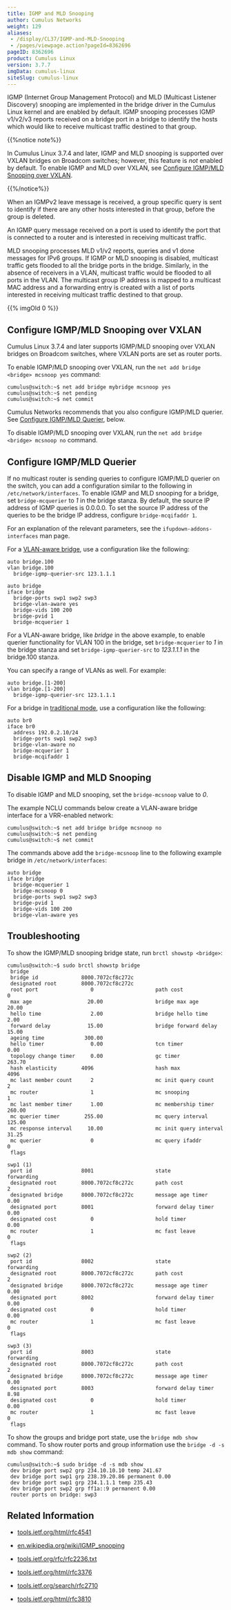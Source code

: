 ```yaml
---
title: IGMP and MLD Snooping
author: Cumulus Networks
weight: 129
aliases:
 - /display/CL37/IGMP-and-MLD-Snooping
 - /pages/viewpage.action?pageId=8362696
pageID: 8362696
product: Cumulus Linux
version: 3.7.7
imgData: cumulus-linux
siteSlug: cumulus-linux
---
```

IGMP (Internet Group Management Protocol) and MLD (Multicast Listener
Discovery) snooping are implemented in the bridge driver in the Cumulus
Linux kernel and are enabled by default. IGMP snooping processes IGMP
v1/v2/v3 reports received on a bridge port in a bridge to identify the
hosts which would like to receive multicast traffic destined to that
group.

{{%notice note%}}

In Cumulus Linux 3.7.4 and later, IGMP and MLD snooping is supported
over VXLAN bridges on Broadcom switches; however, this feature is *not*
enabled by default. To enable IGMP and MLD over VXLAN, see [Configure
IGMP/MLD Snooping over
VXLAN](#configure-igmp-mld-snooping-over-vxlan).

{{%/notice%}}

When an IGMPv2 leave message is received, a group specific query is sent
to identify if there are any other hosts interested in that group,
before the group is deleted.

An IGMP query message received on a port is used to identify the port
that is connected to a router and is interested in receiving multicast
traffic.

MLD snooping processes MLD v1/v2 reports, queries and v1 done messages
for IPv6 groups. If IGMP or MLD snooping is disabled, multicast traffic
gets flooded to all the bridge ports in the bridge. Similarly, in the
absence of receivers in a VLAN, multicast traffic would be flooded to
all ports in the VLAN. The multicast group IP address is mapped to a
multicast MAC address and a forwarding entry is created with a list of
ports interested in receiving multicast traffic destined to that group.

{{% imgOld 0 %}}

## Configure IGMP/MLD Snooping over VXLAN

Cumulus Linux 3.7.4 and later supports IGMP/MLD snooping over VXLAN
bridges on Broadcom switches, where VXLAN ports are set as router ports.

To enable IGMP/MLD snooping over VXLAN, run the `net add bridge <bridge>
mcsnoop yes` command:

    cumulus@switch:~$ net add bridge mybridge mcsnoop yes
    cumulus@switch:~$ net pending
    cumulus@switch:~$ net commit

Cumulus Networks recommends that you also configure IGMP/MLD querier.
See [Configure IGMP/MLD
Querier](#configure-igmp-mld-querier),
below.

To disable IGMP/MLD snooping over VXLAN, run the `net add bridge
<bridge> mcsnoop no` command.

## Configure IGMP/MLD Querier

If no multicast router is sending queries to configure IGMP/MLD querier
on the switch, you can add a configuration similar to the following in
`/etc/network/interfaces`. To enable IGMP and MLD snooping for a bridge,
set `bridge-mcquerier` to *1* in the bridge stanza. By default, the
source IP address of IGMP queries is 0.0.0.0. To set the source IP
address of the queries to be the bridge IP address, configure
`bridge-mcqifaddr 1`.

For an explanation of the relevant parameters, see the
`ifupdown-addons-interfaces` man page.

For a [VLAN-aware
bridge](/cumulus-linux/Layer-2/Ethernet-Bridging-VLANs/VLAN-aware-Bridge-Mode),
use a configuration like the following:

    auto bridge.100
    vlan bridge.100
      bridge-igmp-querier-src 123.1.1.1

    auto bridge
    iface bridge
      bridge-ports swp1 swp2 swp3
      bridge-vlan-aware yes
      bridge-vids 100 200
      bridge-pvid 1
      bridge-mcquerier 1

For a VLAN-aware bridge, like *bridge* in the above example, to enable
querier functionality for VLAN 100 in the bridge, set `bridge-mcquerier`
to *1* in the bridge stanza and set `bridge-igmp-querier-src` to
*123.1.1.1* in the bridge.100 stanza.

You can specify a range of VLANs as well. For example:

    auto bridge.[1-200]
    vlan bridge.[1-200]
      bridge-igmp-querier-src 123.1.1.1

For a bridge in [traditional
mode](/cumulus-linux/Layer-2/Ethernet-Bridging-VLANs/), use a
configuration like the following:

    auto br0
    iface br0
      address 192.0.2.10/24
      bridge-ports swp1 swp2 swp3
      bridge-vlan-aware no
      bridge-mcquerier 1
      bridge-mcqifaddr 1

## Disable IGMP and MLD Snooping

To disable
IGMP and MLD snooping, set the `bridge-mcsnoop` value to *0*.

The example NCLU commands below create a VLAN-aware bridge interface for
a VRR-enabled network:

    cumulus@switch:~$ net add bridge bridge mcsnoop no
    cumulus@switch:~$ net pending
    cumulus@switch:~$ net commit

The commands above add the `bridge-mcsnoop` line to the following
example bridge in `/etc/network/interfaces`:

    auto bridge
    iface bridge
      bridge-mcquerier 1
      bridge-mcsnoop 0
      bridge-ports swp1 swp2 swp3
      bridge-pvid 1
      bridge-vids 100 200
      bridge-vlan-aware yes

## Troubleshooting

To show the IGMP/MLD snooping bridge state, run `brctl showstp
<bridge>`:

    cumulus@switch:~$ sudo brctl showstp bridge
     bridge
     bridge id              8000.7072cf8c272c
     designated root        8000.7072cf8c272c
     root port                 0                    path cost                  0
     max age                  20.00                 bridge max age            20.00
     hello time                2.00                 bridge hello time          2.00
     forward delay            15.00                 bridge forward delay      15.00
     ageing time             300.00
     hello timer               0.00                 tcn timer                  0.00
     topology change timer     0.00                 gc timer                 263.70
     hash elasticity        4096                    hash max                4096
     mc last member count      2                    mc init query count        2
     mc router                 1                    mc snooping                1
     mc last member timer      1.00                 mc membership timer      260.00
     mc querier timer        255.00                 mc query interval        125.00
     mc response interval     10.00                 mc init query interval    31.25
     mc querier                0                    mc query ifaddr            0
     flags
     
    swp1 (1)
     port id                8001                    state                forwarding
     designated root        8000.7072cf8c272c       path cost                  2
     designated bridge      8000.7072cf8c272c       message age timer          0.00
     designated port        8001                    forward delay timer        0.00
     designated cost           0                    hold timer                 0.00
     mc router                 1                    mc fast leave              0
     flags
     
    swp2 (2)
     port id                8002                    state                forwarding
     designated root        8000.7072cf8c272c       path cost                  2
     designated bridge      8000.7072cf8c272c       message age timer          0.00
     designated port        8002                    forward delay timer        0.00
     designated cost           0                    hold timer                 0.00
     mc router                 1                    mc fast leave              0
     flags
     
    swp3 (3)
     port id                8003                    state                forwarding
     designated root        8000.7072cf8c272c       path cost                  2
     designated bridge      8000.7072cf8c272c       message age timer          0.00
     designated port        8003                    forward delay timer        8.98
     designated cost           0                    hold timer                 0.00
     mc router                 1                    mc fast leave              0
     flags

To show the groups and bridge port state, use the `bridge mdb show`
command. To show router ports and group information use the `bridge -d
-s mdb show` command:

    cumulus@switch:~$ sudo bridge -d -s mdb show
     dev bridge port swp2 grp 234.10.10.10 temp 241.67
     dev bridge port swp1 grp 238.39.20.86 permanent 0.00
     dev bridge port swp1 grp 234.1.1.1 temp 235.43
     dev bridge port swp2 grp ff1a::9 permanent 0.00
     router ports on bridge: swp3

## Related Information

  - [tools.ietf.org/html/rfc4541](https://tools.ietf.org/html/rfc4541)

  - [en.wikipedia.org/wiki/IGMP\_snooping](http://en.wikipedia.org/wiki/IGMP_snooping)

  - [tools.ietf.org/rfc/rfc2236.txt](http://tools.ietf.org/rfc/rfc2236.txt)

  - [tools.ietf.org/html/rfc3376](http://tools.ietf.org/html/rfc3376)

  - [tools.ietf.org/search/rfc2710](http://tools.ietf.org/search/rfc2710)

  - [tools.ietf.org/html/rfc3810](http://tools.ietf.org/html/rfc3810)

<article id="html-search-results" class="ht-content" style="display: none;">

</article>

<footer id="ht-footer">

</footer>
